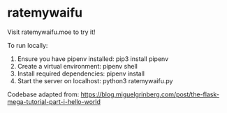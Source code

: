 # ratemywaifu

Visit ratemywaifu.moe to try it!

To run locally:

1. Ensure you have pipenv installed: pip3 install pipenv
2. Create a virtual environment: pipenv shell
3. Install required dependencies: pipenv install
4. Start the server on localhost: python3 ratemywaifu.py

Codebase adapted from: https://blog.miguelgrinberg.com/post/the-flask-mega-tutorial-part-i-hello-world
